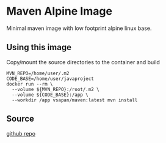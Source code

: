 # Maven Alpine Image

Minimal maven image with low footprint alpine linux base. 

## Using this image

Copy/mount the source directories to the container and build 


```
MVN_REPO=/home/user/.m2
CODE_BASE=/home/user/javaproject
docker run --rm \
  --volume ${MVN_REPO}:/root/.m2 \
  --volume ${CODE_BASE}:/app \
  --workdir /app vsapan/maven:latest mvn install
```

## Source

[github repo](https://github.com/vsapan/maven-docker)
